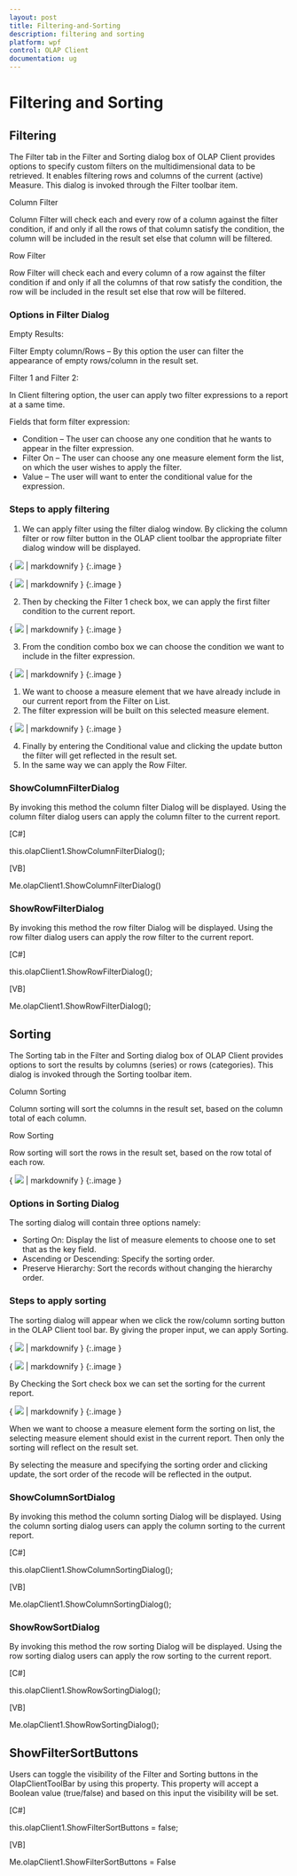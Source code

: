 ```yaml
---
layout: post
title: Filtering-and-Sorting
description: filtering and sorting
platform: wpf
control: OLAP Client 
documentation: ug
---
```


# Filtering and Sorting

## Filtering

The Filter tab in the Filter and Sorting dialog box of OLAP Client provides options to specify custom filters on the multidimensional data to be retrieved. It enables filtering rows and columns of the current (active) Measure. This dialog is invoked through the Filter toolbar item.

Column Filter

Column Filter will check each and every row of a column against the filter condition, if and only if all the rows of that column satisfy the condition, the column will be included in the result set else that column will be filtered.

Row Filter

Row Filter will check each and every column of a row against the filter condition if and only if all the columns of that row satisfy the condition, the row will be included in the result set else that row will be filtered.

### Options in Filter Dialog

Empty Results:

Filter Empty column/Rows – By this option the user can filter the appearance of empty rows/column in the result set.

Filter 1 and Filter 2:

In Client filtering option, the user can apply two filter expressions to a report at a same time.

Fields that form filter expression:

* Condition – The user can choose any one condition that he wants to appear in the filter     expression.
* Filter On – The user can choose any one measure element form the list, on which the user wishes to apply the filter.
* Value – The user will want to enter the conditional value for the expression.
### Steps to apply filtering

1. We can apply filter using the filter dialog window. By clicking the column filter or row filter button in the OLAP client toolbar the appropriate filter dialog window will be displayed.

{ ![](Filtering-and-Sorting_images/Filtering-and-Sorting_img1.png) | markdownify }
{:.image }


{ ![](Filtering-and-Sorting_images/Filtering-and-Sorting_img2.png) | markdownify }
{:.image }


2. Then by checking the Filter 1 check box, we can apply the first filter condition to the current report.

{ ![](Filtering-and-Sorting_images/Filtering-and-Sorting_img3.png) | markdownify }
{:.image }


3. From the condition combo box we can choose the condition we want to include in the filter expression.

{ ![](Filtering-and-Sorting_images/Filtering-and-Sorting_img4.png) | markdownify }
{:.image }


1. We want to choose a measure element that we have already include in our current report from the Filter on List. 
2. The filter expression will be built on this selected measure element.



{ ![](Filtering-and-Sorting_images/Filtering-and-Sorting_img5.png) | markdownify }
{:.image }


4. Finally by entering the Conditional value and clicking the update button the filter will get reflected in the result set.
5. In the same way we can apply the Row Filter.
### ShowColumnFilterDialog


By invoking this method the column filter Dialog will be displayed. Using the column filter dialog users can apply the column filter to the current report. 

[C#]



this.olapClient1.ShowColumnFilterDialog();





[VB]



Me.olapClient1.ShowColumnFilterDialog()



### ShowRowFilterDialog

By invoking this method the row filter Dialog will be displayed. Using the row filter dialog users can apply the row filter to the current report. 

[C#]

this.olapClient1.ShowRowFilterDialog();



[VB]

Me.olapClient1.ShowRowFilterDialog();

## Sorting

The Sorting tab in the Filter and Sorting dialog box of OLAP Client provides options to sort the results by columns (series) or rows (categories). This dialog is invoked through the Sorting toolbar item.

Column Sorting

Column sorting will sort the columns in the result set, based on the column total of each column.

Row Sorting

Row sorting will sort the rows in the result set, based on the row total of each row.

{ ![](Filtering-and-Sorting_images/Filtering-and-Sorting_img6.png) | markdownify }
{:.image }


### Options in Sorting Dialog

The sorting dialog will contain three options namely:

* Sorting On: Display the list of measure elements to choose one to set that as the key field.
* Ascending or Descending: Specify the sorting order.
* Preserve Hierarchy: Sort the records without changing the hierarchy order.
### Steps to apply sorting


The sorting dialog will appear when we click the row/column sorting button in the OLAP Client tool bar. By giving the proper input, we can apply Sorting.

{ ![](Filtering-and-Sorting_images/Filtering-and-Sorting_img7.png) | markdownify }
{:.image }


{ ![](Filtering-and-Sorting_images/Filtering-and-Sorting_img8.png) | markdownify }
{:.image }


By Checking the Sort check box we can set the sorting for the current report.

{ ![](Filtering-and-Sorting_images/Filtering-and-Sorting_img9.png) | markdownify }
{:.image }


When we want to choose a measure element form the sorting on list, the selecting measure element should exist in the current report. Then only the sorting will reflect on the result set.

By selecting the measure and specifying the sorting order and clicking update, the sort order of the recode will be reflected in the output.

### ShowColumnSortDialog

By invoking this method the column sorting Dialog will be displayed. Using the column sorting dialog users can apply the column sorting to the current report. 

[C#]

this.olapClient1.ShowColumnSortingDialog();



[VB]

Me.olapClient1.ShowColumnSortingDialog();

### ShowRowSortDialog

By invoking this method the row sorting Dialog will be displayed. Using the row sorting dialog users can apply the row sorting to the current report. 

[C#]

this.olapClient1.ShowRowSortingDialog();



[VB]

Me.olapClient1.ShowRowSortingDialog();

## ShowFilterSortButtons

Users can toggle the visibility of the Filter and Sorting buttons in the OlapClientToolBar by using this property. This property will accept a Boolean value (true/false) and based on this input the visibility will be set. 

[C#]



this.olapClient1.ShowFilterSortButtons = false;





[VB]



Me.olapClient1.ShowFilterSortButtons = False



